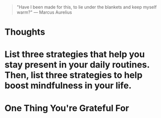 
> \"Have I been made for this, to lie under the blankets and keep myself warm?\" — Marcus Aurelius

# Thoughts

# List three strategies that help you stay present in your daily routines. Then, list three strategies to help boost mindfulness in your life.

# One Thing You're Grateful For

